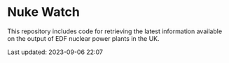 # Nuke Watch

This repository includes code for retrieving the latest information available on the output of EDF nuclear power plants in the UK.

Last updated: 2023-09-06 22:07